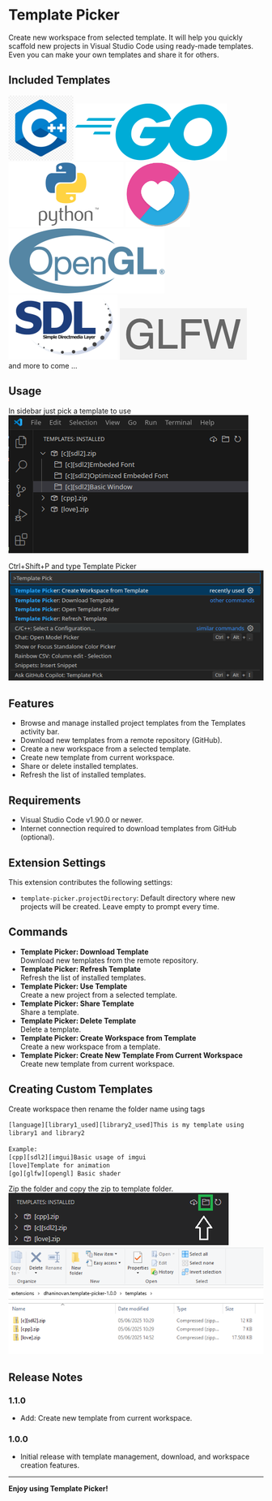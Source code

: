 # Template Picker

Create new workspace from selected template.
It will help you quickly scaffold new projects in Visual Studio Code using ready-made templates.  
Even you can make your own templates and share it for others.

## Included Templates
![cpp](images/cpp.png)
![go](images/go.png)
![python](images/python.png)
![love2d](images/love2d.png)
![opengl](images/opengl.png)
![sdl](images/sdl.png)
![glfw](images/glfw.png)  
and more to come ...

## Usage
In sidebar just pick a template to use  
![feature 1](images/feature-1.png)  
  
Ctrl+Shift+P and type Template Picker  
![feature 2](images/feature-2.png)  

## Features
- Browse and manage installed project templates from the Templates activity bar.
- Download new templates from a remote repository (GitHub).
- Create a new workspace from a selected template.
- Create new template from current workspace.
- Share or delete installed templates.
- Refresh the list of installed templates.

## Requirements
- Visual Studio Code v1.90.0 or newer.
- Internet connection required to download templates from GitHub (optional).

## Extension Settings

This extension contributes the following settings:

- `template-picker.projectDirectory`: Default directory where new projects will be created. Leave empty to prompt every time.

## Commands

- **Template Picker: Download Template**  
  Download new templates from the remote repository.
- **Template Picker: Refresh Template**  
  Refresh the list of installed templates.
- **Template Picker: Use Template**  
  Create a new project from a selected template.
- **Template Picker: Share Template**  
  Share a template.
- **Template Picker: Delete Template**  
  Delete a template.
- **Template Picker: Create Workspace from Template**  
  Create a new workspace from a template.
- **Template Picker: Create New Template From Current Workspace**  
  Create new template from current workspace.

## Creating Custom Templates
Create workspace then rename the folder name using tags 
```
[language][library1_used][library2_used]This is my template using library1 and library2 

Example:
[cpp][sdl2][imgui]Basic usage of imgui
[love]Template for animation
[go][glfw][opengl] Basic shader
```
Zip the folder and copy the zip to template folder.  
![Action Button](images/feature-3.png)  
![template folder](images/feature-4.png)

## Release Notes

### 1.1.0

- Add: Create new template from current workspace.

### 1.0.0

- Initial release with template management, download, and workspace creation features.

---

**Enjoy using Template Picker!**